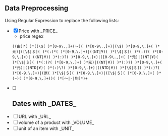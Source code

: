 ## Data Preprocessing
Using Regular Expression to replace the following lists:
- [x] Price with \_PRICE\_
  - price regex
  ```
  ((由)?( )*((\$( )*[0-9\.,]+(～)( )*[0-9\.,]+)|(\$( )*[0-9,\.]+( )*元)|([\$|＄]( )*(:)*( )*[0-9,\.]+)|((NT|¥)( )*[\$|＄]( )*(:)?( )*[0-9,\.]+)| ((NT|¥)( )*(:)?( )*[0-9,\.]+)|([0-9\.,]+( )*元)|((NT|¥)( )*[\$|＄]( )*(:)?( )*[0-9,\.]+( )*元)|((NT|¥)( )*(:)?( )*[0-9,\.]+( )*元)|((NTD|¥)( )*(:)\?( )*[0-9,\.]+)|((NTD|¥)( )*[\$|＄]( )*(:)?( )*[0-9,\.]+)|(原( )*[\$|＄]( )*[0-9,\.]+)|([\$|＄]( )*[0-9,\.]+( )*(∼)( )*[0-9,\.]+))( )*[～|-|到]*)+
  ```
- [ ] Dates with \_DATES\_
  -
- [ ] URL with \_URL\_
- [ ] volume of a product with \_VOLUME\_
- [ ] unit of an item with \_UNIT\_
